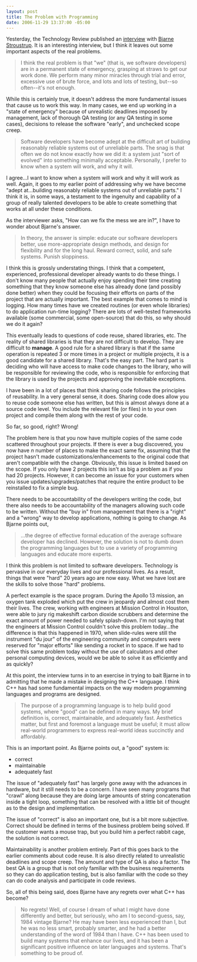 ```yaml
---
layout: post
title: The Problem with Programming
date: 2006-11-29 13:37:00 -05:00
---
```


Yesterday, the Technology Review published an [interview](http://www.technologyreview.com/InfoTech/17831/page1/ "Technology Review: The Problem with Programming") with [Bjarne Stroustrup](http://parasol.tamu.edu/people/bs/ "Bjarne Stroustrup"). It is an interesting interview, but I think it leaves out some important aspects of the real problems.

> I think the real problem is that "we" (that is, we software developers) are in a permanent state of emergency, grasping at straws to get our work done. We perform many minor miracles through trial and error, excessive use of brute force, and lots and lots of testing, but--so often--it's not enough.

While this is certainly true, it doesn't address the more fundamental issues that cause us to work this way. In many cases, we end up working in a "state of emergency" because of unrealistic deadlines imposed by management, lack of thorough QA testing (or any QA testing in some cases), decisions to release the software "early", and unchecked scope creep.

> Software developers have become adept at the difficult art of building reasonably reliable systems out of unreliable parts. The snag is that often we do not know exactly how we did it: a system just "sort of evolved" into something minimally acceptable. Personally, I prefer to know when a system will work, and why it will.

I agree...I want to know when a system will work and why it will work as well. Again, it goes to my earlier point of addressing why we have become "adept at...building reasonably reliable systems out of unreliable parts." I think it is, in some ways, a testament to the ingenuity and capability of a group of really talented developers to be able to create something that works at all under these conditions.

As the interviewer asks, "How can we fix the mess we are in?", I have to wonder about Bjarne's answer.

> In theory, the answer is simple: educate our software developers better, use more-appropriate design methods, and design for flexibility and for the long haul. Reward correct, solid, and safe systems. Punish sloppiness.

I think this is grossly understating things. I think that a competent, experienced, professional developer already wants to do these things. I don't know many people that actually enjoy spending their time creating something that they know someone else has already done (and possibly done better) when they could be focusing their efforts on parts of the project that are actually important. The best example that comes to mind is logging. How many times have we created routines (or even whole libraries) to do application run-time logging? There are lots of well-tested frameworks available (some commercial, some open-source) that do this, so why should we do it again?

This eventually leads to questions of code reuse, shared libraries, etc. The reality of shared libraries is that they are not difficult to develop. They are difficult to **manage**. A good rule for a shared library is that if the same operation is repeated 3 or more times in a project or multiple projects, it is a good candidate for a shared library. That's the easy part. The hard part is deciding who will have access to make code changes to the library, who will be responsible for reviewing the code, who is responsible for enforcing that the library is used by the projects and approving the inevitable exceptions.

I have been in a lot of places that think sharing code follows the principles of reusability. In a very general sense, it does. Sharing code does allow you to reuse code someone else has written, but this is almost always done at a source code level. You include the relevant file (or files) in to your own project and compile them along with the rest of your code. 

So far, so good, right? Wrong!

The problem here is that you now have multiple copies of the same code scattered throughout your projects. If there is ever a bug discovered, you now have *n* number of places to make the exact same fix, assuming that the project hasn't made customizations/enhancements to the original code that aren't compatible with the change. Obviously, this issue is limited based on the scope. If you only have 2 projects this isn't as big a problem as if you had 20 projects. However, it can become an issue for your customers when you issue updates/upgrades/patches that require the entire product to be reinstalled to fix a simple bug.

There needs to be accountability of the developers writing the code, but there also needs to be accountability of the managers allowing such code to be written. Without the "buy in" from management that there is a "right" and a "wrong" way to develop applications, nothing is going to change. As Bjarne points out, 

> ...the degree of effective formal education of the average software developer has declined. However, the solution is not to dumb down the programming languages but to use a variety of programming languages and educate more experts.

I think this problem is not limited to software developers. Technology is pervasive in our everyday lives and our professional lives. As a result, things that were "hard" 20 years ago are now easy. What we have lost are the skills to solve those "hard" problems. 

A perfect example is the space program. During the Apollo 13 mission, an oxygen tank exploded which put the crew in jeopardy and almost cost them their lives. The crew, working with engineers at Mission Control in Houston, were able to jury rig makeshift carbon dioxide scrubbers and determine the exact amount of power needed to safely splash-down. I'm not saying that the engineers at Mission Control couldn't solve this problem today...the difference is that this happened in 1970, when slide-rules were still the instrument "du jour" of the engineering community and computers were reserved for "major efforts" like sending a rocket in to space. If we had to solve this same problem today without the use of calculators and other personal computing devices, would we be able to solve it as efficiently and as quickly?

At this point, the interview turns in to an exercise in trying to bait Bjarne in to admitting that he made a mistake in designing the C++ language. I think C++ has had some fundamental impacts on the way modern programming languages and programs are designed. 

> The purpose of a programming language is to help build good systems, where "good" can be defined in many ways. My brief definition is, correct, maintainable, and adequately fast. Aesthetics matter, but first and foremost a language must be useful; it must allow real-world programmers to express real-world ideas succinctly and affordably.

This is an important point. As Bjarne points out, a "good" system is:

*   correct
*   maintainable
*   adequately fast 

The issue of "adequately fast" has largely gone away with the advances in hardware, but it still needs to be a concern. I have seen many programs that "crawl" along because they are doing large amounts of string concatenation inside a tight loop, something that can be resolved with a little bit of thought as to the design and implementation.

The issue of "correct" is also an important one, but is a bit more subjective. Correct should be defined in terms of the business problem being solved. If the customer wants a mouse trap, but you build him a perfect rabbit cage, the solution is not correct.

Maintainability is another problem entirely. Part of this goes back to the earlier comments about code reuse. It is also directly related to unrealistic deadlines and scope creep. The amount and type of QA is also a factor. The best QA is a group that is not only familiar with the business requirements so they can do application testing, but is also familiar with the code so they can do code analysis and participate in code reviews. 

So, all of this being said, does Bjarne have any regrets over what C++ has become?

> No regrets! Well, of course I dream of what I might have done differently and better, but seriously, who am I to second-guess, say, 1984 vintage Bjarne? He may have been less experienced than I, but he was no less smart, probably smarter, and he had a better understanding of the word of 1984 than I have. C++ has been used to build many systems that enhance our lives, and it has been a significant positive influence on later languages and systems. That's something to be proud of.

